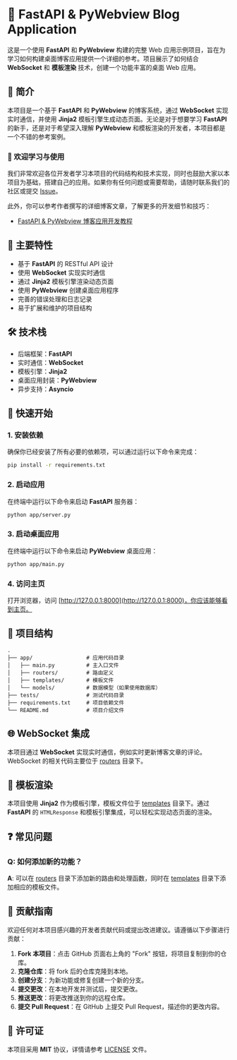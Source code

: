 # 🚀 FastAPI & PyWebview Blog Application

这是一个使用 **FastAPI** 和 **PyWebview** 构建的完整 Web 应用示例项目，旨在为学习如何构建桌面博客应用提供一个详细的参考。项目展示了如何结合 **WebSocket** 和 **模板渲染** 技术，创建一个功能丰富的桌面 Web 应用。

## 📖 简介

本项目是一个基于 **FastAPI** 和 **PyWebview** 的博客系统，通过 **WebSocket** 实现实时通信，并使用 **Jinja2** 模板引擎生成动态页面。无论是对于想要学习 **FastAPI** 的新手，还是对于希望深入理解 **PyWebview** 和模板渲染的开发者，本项目都是一个不错的参考案例。

### 🌟 欢迎学习与使用

我们非常欢迎各位开发者学习本项目的代码结构和技术实现，同时也鼓励大家以本项目为基础，搭建自己的应用。如果你有任何问题或需要帮助，请随时联系我们的社区或提交 [Issue](https://github.com/Ktovoz/fastapi-blog-tutorial/issues)。

此外，你可以参考作者撰写的详细博客文章，了解更多的开发细节和技巧：
- [FastAPI & PyWebview 博客应用开发教程](https://blog.csdn.net/Ktovoz/article/details/14513850)

## 🎯 主要特性

- 基于 **FastAPI** 的 RESTful API 设计
- 使用 **WebSocket** 实现实时通信
- 通过 **Jinja2** 模板引擎渲染动态页面
- 使用 **PyWebview** 创建桌面应用程序
- 完善的错误处理和日志记录
- 易于扩展和维护的项目结构

## 🛠️ 技术栈

- 后端框架：**FastAPI**
- 实时通信：**WebSocket**
- 模板引擎：**Jinja2**
- 桌面应用封装：**PyWebview**
- 异步支持：**Asyncio**

## 🚀 快速开始

### 1. 安装依赖

确保你已经安装了所有必要的依赖项，可以通过运行以下命令来完成：

```bash
pip install -r requirements.txt
```

### 2. 启动应用

在终端中运行以下命令来启动 **FastAPI** 服务器：

```bash
python app/server.py
```

### 3. 启动桌面应用

在终端中运行以下命令来启动 **PyWebview** 桌面应用：

```bash
python app/main.py
```

### 4. 访问主页

打开浏览器，访问 [http://127.0.0.1:8000](http://127.0.0.1:8000)，你应该能够看到主页。

## 📂 项目结构

```
.
├── app/                 # 应用代码目录
│   ├── main.py          # 主入口文件
│   ├── routers/         # 路由定义
│   ├── templates/       # 模板文件
│   └── models/          # 数据模型（如果使用数据库）
├── tests/               # 测试代码目录
├── requirements.txt     # 项目依赖文件
└── README.md            # 项目介绍文件
```

## 🌐 WebSocket 集成

本项目通过 **WebSocket** 实现实时通信，例如实时更新博客文章的评论。WebSocket 的相关代码主要位于 [routers](./routers/) 目录下。

## 🎨 模板渲染

本项目使用 **Jinja2** 作为模板引擎，模板文件位于 [templates](./templates/) 目录下。通过 **FastAPI** 的 `HTMLResponse` 和模板引擎集成，可以轻松实现动态页面的渲染。

## ❓ 常见问题

### Q: 如何添加新的功能？

**A**: 可以在 [routers](app/routers/) 目录下添加新的路由和处理函数，同时在 [templates](./templates/) 目录下添加相应的模板文件。

## 🤝 贡献指南

欢迎任何对本项目感兴趣的开发者贡献代码或提出改进建议。请遵循以下步骤进行贡献：

1. **Fork 本项目**：点击 GitHub 页面右上角的 "Fork" 按钮，将项目复制到你的仓库。
2. **克隆仓库**：将 fork 后的仓库克隆到本地。
3. **创建分支**：为新功能或修复创建一个新的分支。
4. **提交更改**：在本地开发并测试后，提交更改。
5. **推送更改**：将更改推送到你的远程仓库。
6. **提交 Pull Request**：在 GitHub 上提交 Pull Request，描述你的更改内容。

## 📜 许可证

本项目采用 **MIT** 协议，详情请参考 [LICENSE](LICENSE) 文件。

